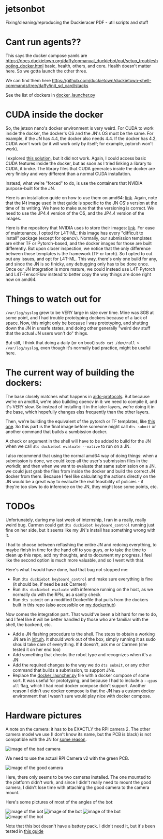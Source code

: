 # jetsonbot
Fixing/cleaning/reproducing the Duckieracer PDF - util scripts and stuff

# Cant run agents??

This says the docker compose yamls are https://docs.duckietown.org/daffy/opmanual_duckiebot/out/setup_troubleshooting_docker.html 
basic, health, others, and core. Health doesn't matter here. So we gotta launch the other three.

We can find them here https://github.com/duckietown/duckietown-shell-commands/tree/daffy/init_sd_card/stacks

See the list of dockers in [docker_launcher.py](./docker_launcher.py)

# CUDA inside the docker

So, the jetson nano's docker environment is very weird. For CUDA to work inside the docker, the docker's OS and the JN's
OS must be the same. For example, if the JN has 4.4, the docker also needs 4.4. If the docker has 4.2, CUDA won't work
(or it will work only by itself; for example, pytorch won't work).

I explored [this solution](https://github.com/Technica-Corporation/Tegra-Docker), but it did not work. Again, I could
access basic CUDA features inside the docker, but as soon as I tried linking a library to CUDA, it broke. The library
files that CUDA generates inside the docker are very finicky and very different than a normal CUDA installation.

Instead, what we're "forced" to do, is use the containers that NVIDIA purpose-built for the JN. 

Here is an installation guide on how to use them on amd64: [link](https://github.com/NVIDIA/nvidia-docker/wiki/NVIDIA-Container-Runtime-on-Jetson).
Again, note that the l4t image used in that guide is specific to the JN OS's version at the time of its writing. We have
to make sure that the versioning is correct. We need to use the JP4.4 version of the OS, and the JP4.4 version of the 
images.

Here is the repository that NVIDIA uses to store their images: [link](https://ngc.nvidia.com/catalog/all?orderBy=modifiedDESC&pageNumber=0&query=l4t&quickFilter=&filters=).
For ease of maintenance, I opted for L4T-ML: this image has every "difficult to install" package (except for opencv). 
Normally, our submission templates are either TF or Pytorch-based, and the docker images for those are built differently.
But upon closer inspection, we notice that the only difference between those templates is the framework (TF or torch).
So I opted to cut out any issues, and opt for L4T-ML. This way, there's only one build for any, and since the JN is so
finicky, any debugging only has to be done once. Once our JN integration is more mature, we could instead use L4T-Pytorch
and L4T-TensorFlow instead to better copy the way things are done right now on amd64.

# Things to watch out for

`/var/log/syslog` grew to be VERY large in size over time. Mine was 8GB at some point, and I had trouble prototyping 
dockers because of a lack of space. Now, this might only be because I was prototyping, and shutting down the JN in unsafe
states, and doing other generally "weird dev stuff that the actual JN users won't do" things. 

But still, I think that doing a daily (or on boot) `sudo cat /dev/null > /var/log/syslog`, even though it's normally bad 
practice, might be useful here.

# The current way of building the dockers:

The base closely matches what happens in [aido-protocols](https://github.com/duckietown/aido-protocols/tree/daffy/minimal-nodes-stubs/aido3-base-python3).
But because we're on amd64, we're also building opencv in it: we need to compile it, and it's VERY slow. So instead of 
installing it in the later layers, we're doing it in the base, which hopefully changes elss frequently than the other layers.

Then, we're building the equivalent of the pytorch or TF templates, like [this one](https://github.com/duckietown/challenge-aido_LF-template-pytorch).
So this part is the final image before someone might call `dts submit` or another command that builds a sumbission docker.

A check or argument in the shell will have to be added to build for the JN when we call `dts duckiebot evaluate --native`
to run on a JN. 

I also recommend that using the normal amd64 way of doing things: when a submission is done, we could keep all 
the user's submission files in the workdir, and then when we want to evaluate that same submission on a JN, we could 
just grab the files from inside the docker and build the correct JN docker from them. Because I feel like calculating
the actions directly on the JN would be a great way to evaluate the real feasibility of policies - if they're too slow
to do inference on the JN, they might lose some points, etc.

# TODOs 

Unfortunately, during my last week of internship, I ran in a really, really weird bug. Carmen could get `dts duckiebot keyboard_control`
running just fine on her side, but it seems like my JN's install has something wrong with it. 

I had to choose between reflashing the entire JN and redoing everything, to maybe finish in time for the hand off to you
guys, or to take the time to clean up this repo, add my thoughts, and to document my progress. I feel like the second
option is much more valuable, and so I went with that.

Here's what I would have done, had that bug not stopped me:

+ Run `dts duckiebot keyboard_control` and make sure everything is fine (it should be, if need be ask Carmen)
+ Run `dts duckiebot evaluate` with inference running on the host, as we normally do with the RPIs, as a sanity check
+ Run `dts submit` on a modified Dockerfile that pulls from the dockers built in this repo (also accessible on 
[my dockerhub](https://hub.docker.com/r/velythyl/ml-base))

Now comes the integration part. That would've been a bit hard for me to do, and I feel like it will be better handled by
those who are familiar with the shell, the backend, etc. 

+ Add a JN flashing procedure to the shell. The steps to obtain a working JN are in [init.sh](./init.sh). It should work
out of the box, simply running it as sudo should take care of everything. If it doesn't, ask me or Carmen (she tested it
on her end too)
+ Add something that checks the robot type and recognizes when it's a JN
+ Add the required changes to the way we do `dts submit`, or any other command that builds a submission, to support JNs.
+ Replace the [docker_launcher.py](./docker_launcher.py) file with a docker compose of some sort. It was useful for
prototyping, and because I had to include a `--gpus all` flag, which I had read docker compose didn't support. Another 
reason I didn't use docker compose is that the JN has a custom docker environment that I wasn't sure would play nice with
docker compose.

# Hardware pictures

A note on the camera: it has to be EXACTLY the RPI camera 2. The other camera model we use (I don't know its name, but
the PCB is black) is not compatible with the JN for [some reason](https://forums.developer.nvidia.com/t/raspberry-pi-v2-camera-not-recognized/72844).

![image of the bad camera](./images/bad_cam.jpg)

We need to use the actual RPI Camera v2 with the green PCB.

![image of the good camera](./images/good_cam.jpg)

Here, there only seems to be two cameras installed. The one mounted to the platform didn't work, and since I didn't really
need to mount the good camera, I didn't lose time with attaching the good camera to the camera mount.

Here's some pictures of most of the angles of the bot:

![image of the bot](./images/1.jpg)
![image of the bot](./images/4.jpg)
![image of the bot](./images/5.jpg)
![image of the bot](./images/6.jpg)

Note that this bot doesn't have a battery pack. I didn't need it, but it's been tested in [this guide](./Duckieracer_Manual_220120.pdf)
